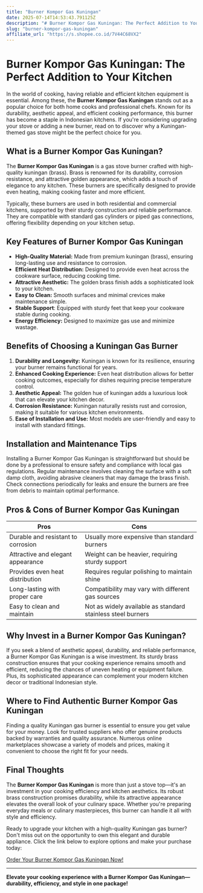 ```yaml
---
title: "Burner Kompor Gas Kuningan"
date: 2025-07-14T14:53:43.791125Z
description: "# Burner Kompor Gas Kuningan: The Perfect Addition to Your Kitchen..."
slug: "burner-kompor-gas-kuningan"
affiliate_url: "https://s.shopee.co.id/7V44C68VX2"
---
```

# Burner Kompor Gas Kuningan: The Perfect Addition to Your Kitchen

In the world of cooking, having reliable and efficient kitchen equipment is essential. Among these, the **Burner Kompor Gas Kuningan** stands out as a popular choice for both home cooks and professional chefs. Known for its durability, aesthetic appeal, and efficient cooking performance, this burner has become a staple in Indonesian kitchens. If you're considering upgrading your stove or adding a new burner, read on to discover why a Kuningan-themed gas stove might be the perfect choice for you.

## What is a Burner Kompor Gas Kuningan?

The **Burner Kompor Gas Kuningan** is a gas stove burner crafted with high-quality kuningan (brass). Brass is renowned for its durability, corrosion resistance, and attractive golden appearance, which adds a touch of elegance to any kitchen. These burners are specifically designed to provide even heating, making cooking faster and more efficient.

Typically, these burners are used in both residential and commercial kitchens, supported by their sturdy construction and reliable performance. They are compatible with standard gas cylinders or piped gas connections, offering flexibility depending on your kitchen setup.

## Key Features of Burner Kompor Gas Kuningan

- **High-Quality Material:** Made from premium kuningan (brass), ensuring long-lasting use and resistance to corrosion.
- **Efficient Heat Distribution:** Designed to provide even heat across the cookware surface, reducing cooking time.
- **Attractive Aesthetic:** The golden brass finish adds a sophisticated look to your kitchen.
- **Easy to Clean:** Smooth surfaces and minimal crevices make maintenance simple.
- **Stable Support**: Equipped with sturdy feet that keep your cookware stable during cooking.
- **Energy Efficiency:** Designed to maximize gas use and minimize wastage.

## Benefits of Choosing a Kuningan Gas Burner

1. **Durability and Longevity:** Kuningan is known for its resilience, ensuring your burner remains functional for years.
2. **Enhanced Cooking Experience:** Even heat distribution allows for better cooking outcomes, especially for dishes requiring precise temperature control.
3. **Aesthetic Appeal:** The golden hue of kuningan adds a luxurious look that can elevate your kitchen decor.
4. **Corrosion Resistance:** Kuningan naturally resists rust and corrosion, making it suitable for various kitchen environments.
5. **Ease of Installation and Use:** Most models are user-friendly and easy to install with standard fittings.

## Installation and Maintenance Tips

Installing a Burner Kompor Gas Kuningan is straightforward but should be done by a professional to ensure safety and compliance with local gas regulations. Regular maintenance involves cleaning the surface with a soft damp cloth, avoiding abrasive cleaners that may damage the brass finish. Check connections periodically for leaks and ensure the burners are free from debris to maintain optimal performance.

## Pros & Cons of Burner Kompor Gas Kuningan

| Pros                                              | Cons                                         |
|---------------------------------------------------|----------------------------------------------|
| Durable and resistant to corrosion             | Usually more expensive than standard burners |
| Attractive and elegant appearance               | Weight can be heavier, requiring sturdy support |
| Provides even heat distribution                  | Requires regular polishing to maintain shine |
| Long-lasting with proper care                    | Compatibility may vary with different gas sources |
| Easy to clean and maintain                      | Not as widely available as standard stainless steel burners |

## Why Invest in a Burner Kompor Gas Kuningan?

If you seek a blend of aesthetic appeal, durability, and reliable performance, a Burner Kompor Gas Kuningan is a wise investment. Its sturdy brass construction ensures that your cooking experience remains smooth and efficient, reducing the chances of uneven heating or equipment failure. Plus, its sophisticated appearance can complement your modern kitchen decor or traditional Indonesian style.

## Where to Find Authentic Burner Kompor Gas Kuningan

Finding a quality Kuningan gas burner is essential to ensure you get value for your money. Look for trusted suppliers who offer genuine products backed by warranties and quality assurance. Numerous online marketplaces showcase a variety of models and prices, making it convenient to choose the right fit for your needs.

## Final Thoughts

The **Burner Kompor Gas Kuningan** is more than just a stove top—it's an investment in your cooking efficiency and kitchen aesthetics. Its robust brass construction promises durability, while its attractive appearance elevates the overall look of your culinary space. Whether you're preparing everyday meals or culinary masterpieces, this burner can handle it all with style and efficiency.

Ready to upgrade your kitchen with a high-quality Kuningan gas burner? Don't miss out on the opportunity to own this elegant and durable appliance. Click the link below to explore options and make your purchase today:

[Order Your Burner Kompor Gas Kuningan Now!](https://s.shopee.co.id/7V44C68VX2)

---

**Elevate your cooking experience with a Burner Kompor Gas Kuningan—durability, efficiency, and style in one package!**